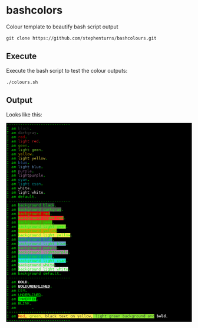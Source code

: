 # bashcolors

Colour template to beautify bash script output
```
git clone https://github.com/stephenturns/bashcolours.git
```

## Execute

Execute the bash script to test the colour outputs:
```
./colours.sh
```

## Output

Looks like this:

![](image/bashcolours.png)
